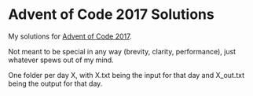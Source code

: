 # Advent of Code 2017 Solutions
My solutions for [Advent of Code 2017](http://adventofcode.com/2017).

Not meant to be special in any way (brevity, clarity, performance), just whatever spews out of my mind.

One folder per day X, with X.txt being the input for that day and X_out.txt being the output for that day.
